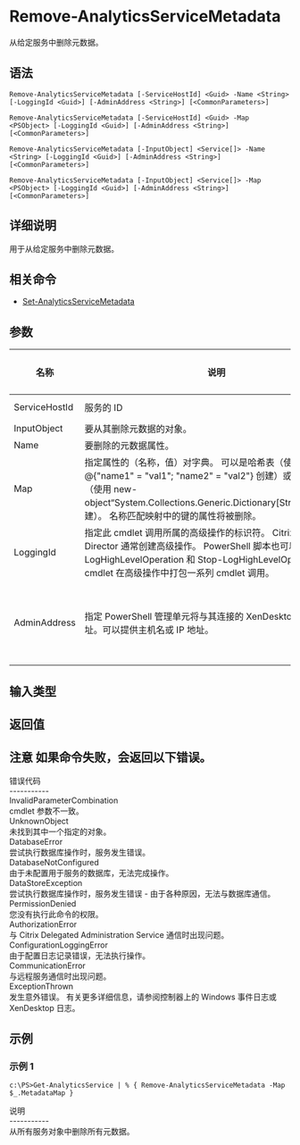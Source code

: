 # Remove-AnalyticsServiceMetadata

从给定服务中删除元数据。

## 语法

    Remove-AnalyticsServiceMetadata [-ServiceHostId] <Guid> -Name <String> [-LoggingId <Guid>] [-AdminAddress <String>] [<CommonParameters>]
    
    Remove-AnalyticsServiceMetadata [-ServiceHostId] <Guid> -Map <PSObject> [-LoggingId <Guid>] [-AdminAddress <String>] [<CommonParameters>]
    
    Remove-AnalyticsServiceMetadata [-InputObject] <Service[]> -Name <String> [-LoggingId <Guid>] [-AdminAddress <String>] [<CommonParameters>]
    
    Remove-AnalyticsServiceMetadata [-InputObject] <Service[]> -Map <PSObject> [-LoggingId <Guid>] [-AdminAddress <String>] [<CommonParameters>]
    

## 详细说明

用于从给定服务中删除元数据。

## 相关命令

- [Set-AnalyticsServiceMetadata](Set-AnalyticsServiceMetadata.html)

## 参数

| 名称            | 说明                                                                                                                                                                     | 是否必需？ | 管道输入                           | 默认值                                   |
| ------------- | ---------------------------------------------------------------------------------------------------------------------------------------------------------------------- | ----- | ------------------------------ | ------------------------------------- |
| ServiceHostId | 服务的 ID                                                                                                                                                                 | true  | true (ByValue, ByPropertyName) |                                       |
| InputObject   | 要从其删除元数据的对象。                                                                                                                                                           | true  | true (ByValue)                 |                                       |
| Name          | 要删除的元数据属性。                                                                                                                                                             | true  | false                          |                                       |
| Map           | 指定属性的（名称，值）对字典。 可以是哈希表（使用 @{"name1" = "val1"; "name2" = "val2"} 创建）或字符串字典（使用 new-object“System.Collections.Generic.Dictionary[String,String]”创建）。 名称匹配映射中的键的属性将被删除。    | true  | true (ByValue)                 |                                       |
| LoggingId     | 指定此 cmdlet 调用所属的高级操作的标识符。 Citrix Studio 和 Director 通常创建高级操作。 PowerShell 脚本也可以借助 Start-LogHighLevelOperation 和 Stop-LogHighLevelOperation cmdlet 在高级操作中打包一系列 cmdlet 调用。 | false | false                          |                                       |
| AdminAddress  | 指定 PowerShell 管理单元将与其连接的 XenDesktop 控制器的地址。可以提供主机名或 IP 地址。                                                                                                             | false | false                          | Localhost。一旦有 cmdlet 提供了某个值，此值将变为默认值。 |

## 输入类型

### 

## 返回值

### 

## 注意 如果命令失败，会返回以下错误。  
错误代码  
\---\---\-----  
InvalidParameterCombination  
cmdlet 参数不一致。  
UnknownObject  
未找到其中一个指定的对象。  
DatabaseError  
尝试执行数据库操作时，服务发生错误。  
DatabaseNotConfigured  
由于未配置用于服务的数据库，无法完成操作。  
DataStoreException  
尝试执行数据库操作时，服务发生错误 - 由于各种原因，无法与数据库通信。  
PermissionDenied  
您没有执行此命令的权限。  
AuthorizationError  
与 Citrix Delegated Administration Service 通信时出现问题。  
ConfigurationLoggingError  
由于配置日志记录错误，无法执行操作。  
CommunicationError  
与远程服务通信时出现问题。  
ExceptionThrown  
发生意外错误。 有关更多详细信息，请参阅控制器上的 Windows 事件日志或 XenDesktop 日志。

## 示例

### 示例 1

    c:\PS>Get-AnalyticsService | % { Remove-AnalyticsServiceMetadata -Map $_.MetadataMap }
    

说明  
\---\---\-----  
从所有服务对象中删除所有元数据。